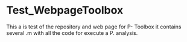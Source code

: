# Test_WebpageToolbox
This a is  test of the repository and web page for P- Toolbox
it contains several .m with all the code for execute a P. analysis.

